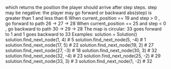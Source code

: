 which returns the position the player should arrive after step steps.
step may be negative: the player may go forward or backward
abs(step) is greater than 1 and less than 6
When current_position == 19 and step > 0 , go forward to path 26 -> 27 -> 28
When current_position == 25 and step < 0 , go backward to path 30 -> 29 -> 28
The map is circular: 33 goes forward to 1 and 1 goes backward to 33
Examples:
solution = Solution()
solution.find_next_node(1, 4) # 5
solution.find_next_node(5, -4) # 1
solution.find_next_node(17, 5) # 22
solution.find_next_node(19, 2) # 27
solution.find_next_node(27, -3) # 18
solution.find_next_node(30, 3) # 32
solution.find_next_node(32, -4) # 23
solution.find_next_node(25, -2) # 29
solution.find_next_node(33, 3) # 3
solution.find_next_node(1, -2) # 32

